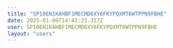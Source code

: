 ```yaml
---
title: "SP10EN1KAHBF1MECMD6XY6FKYPQXMT6WTPPN9FBHE"
date: 2025-01-06T14:43:23.317Z
user: SP10EN1KAHBF1MECMD6XY6FKYPQXMT6WTPPN9FBHE
layout: "users"
---
```

    